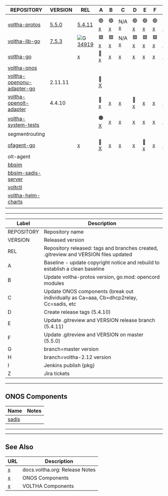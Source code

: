  | REPOSITORY | VERSION | REL | A | B | C | D | E | F | G | H | I | Z | 
 | ---------- | ------- | --- | - | - | - | - | - | - | - | - | - | - |
| <img width=800/> | | | | | | | | | | | | | |
 |  [voltha-protos](https://gerrit.opencord.org/plugins/gitiles/voltha-protos/+/refs/heads/voltha-2.12) |  [5.5.0](https://gerrit.opencord.org/plugins/gitiles/voltha-protos/+/refs/heads/master/VERSION) |  [5.4.11](https://gerrit.opencord.org/plugins/gitiles/voltha-protos/+/refs/heads/voltha-2.12/VERSION)            |  :green_circle: [x](voltha-protos/A.md)        |  :green_circle: [x](voltha-protos/B.md) |  N/A            [x](voltha-protos/C.md) |  :green_circle: [x](voltha-protos/D.md)    |  :green_circle: [x](voltha-protos/E.md) |  :green_circle: [x](voltha-protos/F.md) |  :green_circle: [x](voltha-protos/G.md) |  :green_circle: [x](voltha-protos/H.md) |                       |                                                          | 
 |  [voltha-lib-go](https://gerrit.opencord.org/plugins/gitiles/voltha-lib-go)                          |  [7.5.3](https://gerrit.opencord.org/plugins/gitiles/voltha-lib-go/+/refs/tags/v7.5.3)          |  ![G](https://placehold.co/15x15/c5f015/c5f015.png) [34919](https://gerrit.opencord.org/c/voltha-lib-go/+/34919) |  :green_square: [x](voltha-lib-go/A.md)        |  :green_square: [x](voltha-lib-go/B.md) |  N/A            [x](voltha-lib-go/C.md) |  :green_square: [x](voltha-lib-go/D.md)    |  :green_square: [x](voltha-lib-go/E.md) |  :green_square: [x](voltha-lib-go/F.md) |  :green_square: [x](voltha-lib-go/G.md) |  :green_square: [x](voltha-lib-go/H.md) |                       |                                                          | 
 |  [voltha-go](https://gerrit.opencord.org/plugins/gitiles/voltha-go)                                  |                                                                                                 |  [x](voltha-go/A.md)                                                                                             |  :hammer: [x](voltha-go/A.md)                  |  [x](voltha-go/B.md)                    |  [x](voltha-go/C.md)                    |  [x](voltha-go/D.md)                       |  [x](voltha-go/E.md)                    |  [x](voltha-go/F.md)                    |  [x](voltha-go/G.md)                    |  [x](voltha-go/H.md)                    |                       |  [x](voltha-go/Z.md)                                     | 
 |  [voltha-onos](https://gerrit.opencord.org/plugins/gitiles/voltha-onos)                              |                                                                                                 |                                                                                                                  |                                                |                                         |                                         |                                            |                                         |                                         |                                         |                                         |                       |                                                          | 
 |  [voltha-openonu-adapter-go](https://gerrit.opencord.org/plugins/gitiles/voltha-openonu-adapter-go)  |  2.11.11                                                                                        |                                                                                                                  |  :hammer: [X](voltha-openonu-adapter-go/A.md)  |                                         |                                         |                                            |                                         |                                         |                                         |                                         |                       |                                                          | 
 |  [voltha-openolt-adapter](https://gerrit.opencord.org/plugins/gitiles/voltha-openolt-adapter)        |  4.4.10                                                                                         |                                                                                                                  |  :hammer: [x](voltha-openolt-adapter/A.md)     |  [x](voltha-openolt-adapter/B.md)       |  [x](voltha-openolt-adapter/C.md)       |  :hammer: [x](voltha-openolt-adapter/D.md) |  [x](voltha-openolt-adapter/D.md)       |  [x](voltha-openolt-adapter/F.md)       |  [x](voltha-openolt-adapter/G.md)       |  [x](voltha-openolt-adapter/H.md)       |                       |  [x](voltha-openolt-adapter/Z.md)                        | 
 |  [voltha-system-tests](https://gerrit.opencord.org/plugins/gitiles/voltha-system-tests)              |                                                                                                 |                                                                                                                  |  :orange_circle: [X](voltha-system-tests/A.md) |  [x](voltha-system-tests/B.md)          |  [x](voltha-system-tests/C.md)          |  [x](voltha-system-tests/D.md)             |  [x](voltha-system-tests/E.md)          |  [x](voltha-system-tests/F.md)          |  [x](voltha-system-tests/G.md)          |  [x](voltha-system-tests/H.md)          |                       |  [x](voltha-system-tests/Z.md)                           | 
 |  segmentrouting                                                                                      |                                                                                                 |                                                                                                                  |                                                |                                         |                                         |                                            |                                         |                                         |                                         |                                         |                       |                                                          | 
 |  [ofagent-go](https://gerrit.opencord.org/plugins/gitiles/ofagent-go)                                |                                                                                                 |  [x](ofagent-go/A.md)                                                                                            |  :hammer: [X](ofagent-go/A.md)                 |  [x](ofagent-go/B.md)                   |  [x](ofagent-go/C.md)                   |  [x](ofagent-go/D.md)                      |  :hammer: [x](ofagent-go/E.md)          |  [x](ofagent-go/F.md)                   |  [x](ofagent-go/G.md)                   |  [x](ofagent-go/H.md)                   |  [x](ofagent-go/I.md) |  [x](ofagent-go/Z.md)                                    | 
 |  olt-agent                                                                                           |                                                                                                 |                                                                                                                  |                                                |                                         |                                         |                                            |                                         |                                         |                                         |                                         |                       |                                                          | 
 |  [bbsim](https://gerrit.opencord.org/plugins/gitiles/bbsim)                                          |                                                                                                 |                                                                                                                  |                                                |                                         |                                         |                                            |                                         |                                         |                                         |                                         |                       |                                                          | 
 |  [bbsim-sadis-server](https://gerrit.opencord.org/plugins/gitiles/bbsim-sadis-server)                |                                                                                                 |                                                                                                                  |                                                |                                         |                                         |                                            |                                         |                                         |                                         |                                         |                       |                                                          | 
 |  [voltctl](https://gerrit.opencord.org/plugins/gitiles/voltctl)                                      |                                                                                                 |                                                                                                                  |                                                |                                         |                                         |                                            |                                         |                                         |                                         |                                         |                       |                                                          | 
 |  [voltha-helm-charts](https://gerrit.opencord.org/plugins/gitiles/voltha-helm-charts)                |                                                                                                 |                                                                                                                  |                                                |                                         |                                         |                                            |                                         |                                         |                                         |                                         |                       |  :new: [5259](https://jira.opencord.org/browse/VOL-5259) | 
 |                                                                                                      |                                                                                                 |                                                                                                                  |                                                |                                         |                                         |                                            |                                         |                                         |                                         |                                         |                       |                                                          | 




---

| Label | Description |
| ----- | ----------- |
 |  REPOSITORY | Repository name                                                                         | 
 |  VERSION    | Released version                                                                        | 
 |  REL        | Repository released: tags and branches created, .gitreview and VERSION files updated    | 
 |  A          | Baseline - update copyright notice and rebuild to establish a clean baseline            | 
 |  B          | Update voltha-protos version, go.mod: opencord modules                                  | 
 |  C          | Update ONOS components (break out individually as Ca=aaa, Cb=dhcp2relay, Cc=sadis, etc  | 
 |  D          | Create release tags (5.4.10)                                                            | 
 |  E          | Update .gitreview and VERSION release branch (5.4.11)                                   | 
 |  F          | Update .gitreview and VERSION on master (5.5.0)                                         | 
 |  G          | branch=master version                                                                   | 
 |  H          | branch=voltha-2.12 version                                                              | 
 |  I          | Jenkins publish {pkg}                                                                   | 
 |  Z          | Jira tickets                                                                            | 

---
ONOS Components
---------------

| Name | Notes |
| ---- | ----- |
| [sadis](https://jenkins.opencord.org/job/maven-publish_sadis/107/consoleText) | |6
---
---

## See Also

| URL | Description |
| --- | ----------- |
| [x](https://docs.voltha.org) | docs.voltha.org: Release Notes |
| [x](https://docs.voltha.org/master/release_notes/voltha_2.12.html#onos-components) | ONOS Components |
| [x](https://docs.voltha.org/master/release_notes/voltha_2.12.html#voltha-components) | VOLTHA Components |
